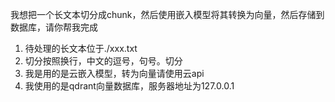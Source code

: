 我想把一个长文本切分成chunk，然后使用嵌入模型将其转换为向量，然后存储到数据库，请你帮我完成

1. 待处理的长文本位于./xxx.txt
2. 切分按照换行，中文的逗号，句号。切分
3. 我是用的是云嵌入模型，转为向量请使用云api
4. 我使用的是qdrant向量数据库，服务器地址为127.0.0.1